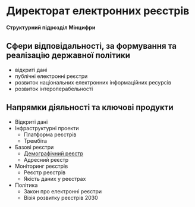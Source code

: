 # Директорат електронних реєстрів
**Структурний підрозділ Мінцифри**

## Сфери відповідальності, за формування та реалізацію державної політики
- відкриті дані
- публічні електронні реєстри
- розвиток національних електронних інформаційних ресурсів
- розвиток інтероперабельності

## Напрямки діяльності та ключові продукти
- Відкриті дані
- Інфраструктурні проекти
    - Платформа реєстрів
    - Трембіта
- Базові реєстри
    - [Демографічний реєстр](dem_register/readme.md)
    - Адресний реєстр
- Моніторинг реєстрів
    - Реєстр реєстрів
    - Якість даних у реєстрах
- Політика
    - Закон про електронні реєстри
    - Візія розвитку реєстрів 2030